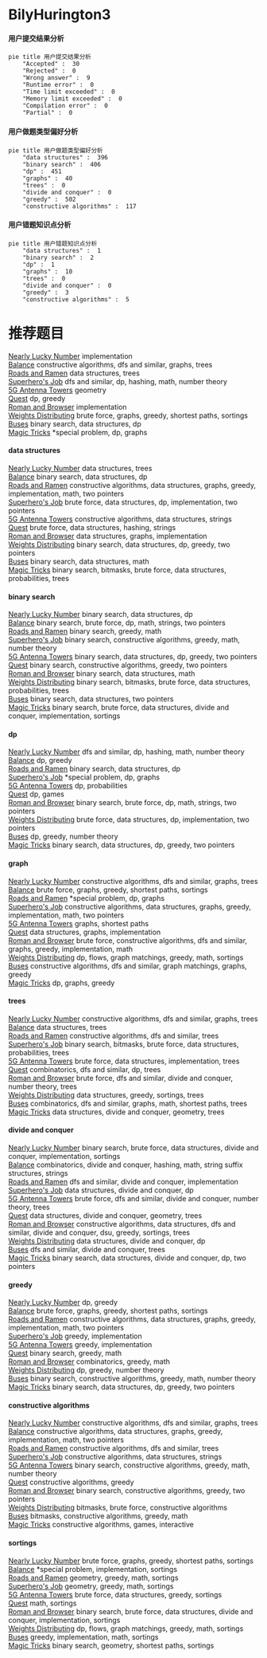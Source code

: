 # BilyHurington3
<!-- tabs:start -->
#### **用户提交结果分析**

```mermaid
pie title 用户提交结果分析
    "Accepted" :  30
    "Rejected" :  0
    "Wrong answer" :  9
    "Runtime error" :  0
    "Time limit exceeded" :  0
    "Memory limit exceeded" :  0
    "Compilation error" :  0
    "Partial" :  0
```
#### **用户做题类型偏好分析**

```mermaid
pie title 用户做题类型偏好分析
    "data structures" :  396
    "binary search" :  406
    "dp" :  451
    "graphs" :  40
    "trees" :  0
    "divide and conquer" :  0
    "greedy" :  502
    "constructive algorithms" :  117
```
#### **用户错题知识点分析**

```mermaid
pie title 用户错题知识点分析
    "data structures" :  1
    "binary search" :  2
    "dp" :  1
    "graphs" :  10
    "trees" :  0
    "divide and conquer" :  0
    "greedy" :  3
    "constructive algorithms" :  5
```
<!-- tabs:end -->
# 推荐题目
[Nearly Lucky Number](http://codeforces.com/problemset/problem/110/A)		implementation		  
[Balance](http://codeforces.com/problemset/problem/317/C)		constructive algorithms,
                        dfs and similar,
                        graphs,
                        trees		  
[Roads and Ramen](http://codeforces.com/problemset/problem/1413/F)		data structures,
                        trees		  
[Superhero's Job](http://codeforces.com/problemset/problem/542/D)		dfs and similar,
                        dp,
                        hashing,
                        math,
                        number theory		  
[5G Antenna Towers](http://codeforces.com/problemset/problem/1423/E)		geometry		  
[Quest](http://codeforces.com/problemset/problem/542/F)		dp,
                        greedy		  
[Roman and Browser](http://codeforces.com/problemset/problem/1100/A)		implementation		  
[Weights Distributing](http://codeforces.com/problemset/problem/1343/E)		brute force,
                        graphs,
                        greedy,
                        shortest paths,
                        sortings		  
[Buses](http://codeforces.com/problemset/problem/101/B)		binary search,
                        data structures,
                        dp		  
[Magic Tricks](http://codeforces.com/problemset/problem/1346/E)		*special problem,
                        dp,
                        graphs		  
<!-- tabs:start -->
#### **data structures**
[Nearly Lucky Number](http://codeforces.com/problemset/problem/1413/F)		data structures,
                        trees		  
[Balance](http://codeforces.com/problemset/problem/101/B)		binary search,
                        data structures,
                        dp		  
[Roads and Ramen](http://codeforces.com/problemset/problem/1266/D)		constructive algorithms,
                        data structures,
                        graphs,
                        greedy,
                        implementation,
                        math,
                        two pointers		  
[Superhero's Job](http://codeforces.com/problemset/problem/1200/D)		brute force,
                        data structures,
                        dp,
                        implementation,
                        two pointers		  
[5G Antenna Towers](https://codeforces.com/contest/1382/problem/C1)		constructive algorithms,
                        data structures,
                        strings		  
[Quest](http://codeforces.com/problemset/problem/1056/E)		brute force,
                        data structures,
                        hashing,
                        strings		  
[Roman and Browser](http://codeforces.com/problemset/problem/1468/M)		data structures,
                        graphs,
                        implementation		  
[Weights Distributing](http://codeforces.com/problemset/problem/1492/C)		binary search,
                        data structures,
                        dp,
                        greedy,
                        two pointers		  
[Buses](http://codeforces.com/problemset/problem/1490/G)		binary search,
                        data structures,
                        math		  
[Magic Tricks](http://codeforces.com/problemset/problem/1479/D)		binary search,
                        bitmasks,
                        brute force,
                        data structures,
                        probabilities,
                        trees		  
#### **binary search**
[Nearly Lucky Number](http://codeforces.com/problemset/problem/101/B)		binary search,
                        data structures,
                        dp		  
[Balance](http://codeforces.com/problemset/problem/165/C)		binary search,
                        brute force,
                        dp,
                        math,
                        strings,
                        two pointers		  
[Roads and Ramen](http://codeforces.com/problemset/problem/1344/D)		binary search,
                        greedy,
                        math		  
[Superhero's Job](http://codeforces.com/problemset/problem/1081/E)		binary search,
                        constructive algorithms,
                        greedy,
                        math,
                        number theory		  
[5G Antenna Towers](http://codeforces.com/problemset/problem/1492/C)		binary search,
                        data structures,
                        dp,
                        greedy,
                        two pointers		  
[Quest](http://codeforces.com/problemset/problem/1463/D)		binary search,
                        constructive algorithms,
                        greedy,
                        two pointers		  
[Roman and Browser](http://codeforces.com/problemset/problem/1490/G)		binary search,
                        data structures,
                        math		  
[Weights Distributing](http://codeforces.com/problemset/problem/1479/D)		binary search,
                        bitmasks,
                        brute force,
                        data structures,
                        probabilities,
                        trees		  
[Buses](http://codeforces.com/problemset/problem/1436/E)		binary search,
                        data structures,
                        two pointers		  
[Magic Tricks](http://codeforces.com/problemset/problem/1461/D)		binary search,
                        brute force,
                        data structures,
                        divide and conquer,
                        implementation,
                        sortings		  
#### **dp**
[Nearly Lucky Number](http://codeforces.com/problemset/problem/542/D)		dfs and similar,
                        dp,
                        hashing,
                        math,
                        number theory		  
[Balance](http://codeforces.com/problemset/problem/542/F)		dp,
                        greedy		  
[Roads and Ramen](http://codeforces.com/problemset/problem/101/B)		binary search,
                        data structures,
                        dp		  
[Superhero's Job](http://codeforces.com/problemset/problem/1346/E)		*special problem,
                        dp,
                        graphs		  
[5G Antenna Towers](http://codeforces.com/problemset/problem/540/D)		dp,
                        probabilities		  
[Quest](http://codeforces.com/problemset/problem/536/D)		dp,
                        games		  
[Roman and Browser](http://codeforces.com/problemset/problem/165/C)		binary search,
                        brute force,
                        dp,
                        math,
                        strings,
                        two pointers		  
[Weights Distributing](http://codeforces.com/problemset/problem/1200/D)		brute force,
                        data structures,
                        dp,
                        implementation,
                        two pointers		  
[Buses](http://codeforces.com/problemset/problem/1005/D)		dp,
                        greedy,
                        number theory		  
[Magic Tricks](http://codeforces.com/problemset/problem/1492/C)		binary search,
                        data structures,
                        dp,
                        greedy,
                        two pointers		  
#### **graph**
[Nearly Lucky Number](http://codeforces.com/problemset/problem/317/C)		constructive algorithms,
                        dfs and similar,
                        graphs,
                        trees		  
[Balance](http://codeforces.com/problemset/problem/1343/E)		brute force,
                        graphs,
                        greedy,
                        shortest paths,
                        sortings		  
[Roads and Ramen](http://codeforces.com/problemset/problem/1346/E)		*special problem,
                        dp,
                        graphs		  
[Superhero's Job](http://codeforces.com/problemset/problem/1266/D)		constructive algorithms,
                        data structures,
                        graphs,
                        greedy,
                        implementation,
                        math,
                        two pointers		  
[5G Antenna Towers](http://codeforces.com/problemset/problem/542/E)		graphs,
                        shortest paths		  
[Quest](http://codeforces.com/problemset/problem/1468/M)		data structures,
                        graphs,
                        implementation		  
[Roman and Browser](http://codeforces.com/problemset/problem/1487/C)		brute force,
                        constructive algorithms,
                        dfs and similar,
                        graphs,
                        greedy,
                        implementation,
                        math		  
[Weights Distributing](http://codeforces.com/problemset/problem/1437/C)		dp,
                        flows,
                        graph matchings,
                        greedy,
                        math,
                        sortings		  
[Buses](http://codeforces.com/problemset/problem/1470/D)		constructive algorithms,
                        dfs and similar,
                        graph matchings,
                        graphs,
                        greedy		  
[Magic Tricks](http://codeforces.com/problemset/problem/1476/C)		dp,
                        graphs,
                        greedy		  
#### **trees**
[Nearly Lucky Number](http://codeforces.com/problemset/problem/317/C)		constructive algorithms,
                        dfs and similar,
                        graphs,
                        trees		  
[Balance](http://codeforces.com/problemset/problem/1413/F)		data structures,
                        trees		  
[Roads and Ramen](http://codeforces.com/problemset/problem/1214/H)		constructive algorithms,
                        dfs and similar,
                        trees		  
[Superhero's Job](http://codeforces.com/problemset/problem/1479/D)		binary search,
                        bitmasks,
                        brute force,
                        data structures,
                        probabilities,
                        trees		  
[5G Antenna Towers](http://codeforces.com/problemset/problem/1511/C)		brute force,
                        data structures,
                        implementation,
                        trees		  
[Quest](http://codeforces.com/problemset/problem/1499/F)		combinatorics,
                        dfs and similar,
                        dp,
                        trees		  
[Roman and Browser](http://codeforces.com/problemset/problem/1491/E)		brute force,
                        dfs and similar,
                        divide and conquer,
                        number theory,
                        trees		  
[Weights Distributing](http://codeforces.com/problemset/problem/1466/D)		data structures,
                        greedy,
                        sortings,
                        trees		  
[Buses](http://codeforces.com/problemset/problem/1495/D)		combinatorics,
                        dfs and similar,
                        graphs,
                        math,
                        shortest paths,
                        trees		  
[Magic Tricks](http://codeforces.com/problemset/problem/1303/G)		data structures,
                        divide and conquer,
                        geometry,
                        trees		  
#### **divide and conquer**
[Nearly Lucky Number](http://codeforces.com/problemset/problem/1461/D)		binary search,
                        brute force,
                        data structures,
                        divide and conquer,
                        implementation,
                        sortings		  
[Balance](http://codeforces.com/problemset/problem/1466/G)		combinatorics,
                        divide and conquer,
                        hashing,
                        math,
                        string suffix structures,
                        strings		  
[Roads and Ramen](http://codeforces.com/problemset/problem/1490/D)		dfs and similar,
                        divide and conquer,
                        implementation		  
[Superhero's Job](https://codeforces.com/contest/1483/problem/C)		data structures,
                        divide and conquer,
                        dp		  
[5G Antenna Towers](http://codeforces.com/problemset/problem/1491/E)		brute force,
                        dfs and similar,
                        divide and conquer,
                        number theory,
                        trees		  
[Quest](http://codeforces.com/problemset/problem/1303/G)		data structures,
                        divide and conquer,
                        geometry,
                        trees		  
[Roman and Browser](http://codeforces.com/problemset/problem/1494/D)		constructive algorithms,
                        data structures,
                        dfs and similar,
                        divide and conquer,
                        dsu,
                        greedy,
                        sortings,
                        trees		  
[Weights Distributing](http://codeforces.com/problemset/problem/1482/E)		data structures,
                        divide and conquer,
                        dp		  
[Buses](http://codeforces.com/problemset/problem/566/C)		dfs and similar,
                        divide and conquer,
                        trees		  
[Magic Tricks](http://codeforces.com/problemset/problem/1428/F)		binary search,
                        data structures,
                        divide and conquer,
                        dp,
                        two pointers		  
#### **greedy**
[Nearly Lucky Number](http://codeforces.com/problemset/problem/542/F)		dp,
                        greedy		  
[Balance](http://codeforces.com/problemset/problem/1343/E)		brute force,
                        graphs,
                        greedy,
                        shortest paths,
                        sortings		  
[Roads and Ramen](http://codeforces.com/problemset/problem/1266/D)		constructive algorithms,
                        data structures,
                        graphs,
                        greedy,
                        implementation,
                        math,
                        two pointers		  
[Superhero's Job](http://codeforces.com/problemset/problem/540/B)		greedy,
                        implementation		  
[5G Antenna Towers](https://codeforces.com/contest/146/problem/C)		greedy,
                        implementation		  
[Quest](http://codeforces.com/problemset/problem/1344/D)		binary search,
                        greedy,
                        math		  
[Roman and Browser](http://codeforces.com/problemset/problem/1293/B)		combinatorics,
                        greedy,
                        math		  
[Weights Distributing](http://codeforces.com/problemset/problem/1005/D)		dp,
                        greedy,
                        number theory		  
[Buses](http://codeforces.com/problemset/problem/1081/E)		binary search,
                        constructive algorithms,
                        greedy,
                        math,
                        number theory		  
[Magic Tricks](http://codeforces.com/problemset/problem/1492/C)		binary search,
                        data structures,
                        dp,
                        greedy,
                        two pointers		  
#### **constructive algorithms**
[Nearly Lucky Number](http://codeforces.com/problemset/problem/317/C)		constructive algorithms,
                        dfs and similar,
                        graphs,
                        trees		  
[Balance](http://codeforces.com/problemset/problem/1266/D)		constructive algorithms,
                        data structures,
                        graphs,
                        greedy,
                        implementation,
                        math,
                        two pointers		  
[Roads and Ramen](http://codeforces.com/problemset/problem/1214/H)		constructive algorithms,
                        dfs and similar,
                        trees		  
[Superhero's Job](https://codeforces.com/contest/1382/problem/C1)		constructive algorithms,
                        data structures,
                        strings		  
[5G Antenna Towers](http://codeforces.com/problemset/problem/1081/E)		binary search,
                        constructive algorithms,
                        greedy,
                        math,
                        number theory		  
[Quest](http://codeforces.com/problemset/problem/1493/A)		constructive algorithms,
                        greedy		  
[Roman and Browser](http://codeforces.com/problemset/problem/1463/D)		binary search,
                        constructive algorithms,
                        greedy,
                        two pointers		  
[Weights Distributing](https://codeforces.com/contest/1456/problem/B)		bitmasks,
                        brute force,
                        constructive algorithms		  
[Buses](http://codeforces.com/problemset/problem/1492/D)		bitmasks,
                        constructive algorithms,
                        greedy,
                        math		  
[Magic Tricks](https://codeforces.com/contest/1504/problem/D)		constructive algorithms,
                        games,
                        interactive		  
#### **sortings**
[Nearly Lucky Number](http://codeforces.com/problemset/problem/1343/E)		brute force,
                        graphs,
                        greedy,
                        shortest paths,
                        sortings		  
[Balance](http://codeforces.com/problemset/problem/291/A)		*special problem,
                        implementation,
                        sortings		  
[Roads and Ramen](https://codeforces.com/contest/1496/problem/C)		geometry,
                        greedy,
                        math,
                        sortings		  
[Superhero's Job](http://codeforces.com/problemset/problem/1495/A)		geometry,
                        greedy,
                        math,
                        sortings		  
[5G Antenna Towers](http://codeforces.com/problemset/problem/1497/A)		brute force,
                        data structures,
                        greedy,
                        sortings		  
[Quest](http://codeforces.com/problemset/problem/1427/A)		math,
                        sortings		  
[Roman and Browser](http://codeforces.com/problemset/problem/1461/D)		binary search,
                        brute force,
                        data structures,
                        divide and conquer,
                        implementation,
                        sortings		  
[Weights Distributing](http://codeforces.com/problemset/problem/1437/C)		dp,
                        flows,
                        graph matchings,
                        greedy,
                        math,
                        sortings		  
[Buses](http://codeforces.com/problemset/problem/1473/A)		greedy,
                        implementation,
                        math,
                        sortings		  
[Magic Tricks](http://codeforces.com/problemset/problem/1486/B)		binary search,
                        geometry,
                        shortest paths,
                        sortings		  
<!-- tabs:end -->

